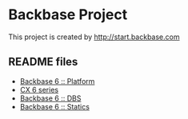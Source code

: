 # Backbase Project 

This project is created by http://start.backbase.com 

## README files

- [Backbase 6 :: Platform](platform/README.md)
- [CX 6 series](cx6-targeting/README.md)
- [Backbase 6 :: DBS](dbs/README.md)
- [Backbase 6 :: Statics](statics/README.md)
